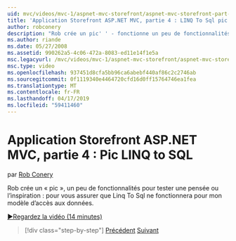```yaml
---
uid: mvc/videos/mvc-1/aspnet-mvc-storefront/aspnet-mvc-storefront-part-4-linq-to-sql-spike
title: 'Application Storefront ASP.NET MVC, partie 4 : LINQ To Sql pic | Microsoft Docs'
author: robconery
description: "Rob crée un pic' ' - fonctionne un peu de fonctionnalités pour tester une pensée ou l’inspiration : pour vous assurer que Linq To Sql pour mon modèle d’accès aux données."
ms.author: riande
ms.date: 05/27/2008
ms.assetid: 990262a5-4c06-472a-8083-ed11e14f1e5a
msc.legacyurl: /mvc/videos/mvc-1/aspnet-mvc-storefront/aspnet-mvc-storefront-part-4-linq-to-sql-spike
msc.type: video
ms.openlocfilehash: 937451d8cfa5bb96ca6abebf440af86c2c2746ab
ms.sourcegitcommit: 0f1119340e4464720cfd16d0ff15764746ea1fea
ms.translationtype: MT
ms.contentlocale: fr-FR
ms.lasthandoff: 04/17/2019
ms.locfileid: "59411460"
---
```

# <a name="aspnet-mvc-storefront-part-4-linq-to-sql-spike"></a>Application Storefront ASP.NET MVC, partie 4 : Pic LINQ to SQL

par [Rob Conery](https://github.com/robconery)

Rob crée un « pic », un peu de fonctionnalités pour tester une pensée ou l’inspiration : pour vous assurer que Linq To Sql ne fonctionnera pour mon modèle d’accès aux données.

[&#9654;Regardez la vidéo (14 minutes)](https://channel9.msdn.com/Blogs/ASP-NET-Site-Videos/aspnet-mvc-storefront-part-4-linq-to-sql-spike)

> [!div class="step-by-step"]
> [Précédent](aspnet-mvc-storefront-part-3-pipes-and-filters.md)
> [Suivant](aspnet-mvc-storefront-part-5-globalization.md)
